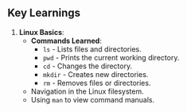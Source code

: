 ## Key Learnings
1. **Linux Basics**:
   - **Commands Learned**:
     - `ls` - Lists files and directories.
     - `pwd` - Prints the current working directory.
     - `cd` - Changes the directory.
     - `mkdir` - Creates new directories.
     - `rm` - Removes files or directories.
   - Navigation in the Linux filesystem.
   - Using `man` to view command manuals.
